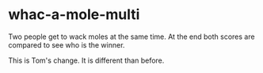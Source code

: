 # whac-a-mole-multi
Two people get to wack moles at the same time. At the end both scores are compared to see who is the winner. 

This is Tom's change. It is different than before. 
